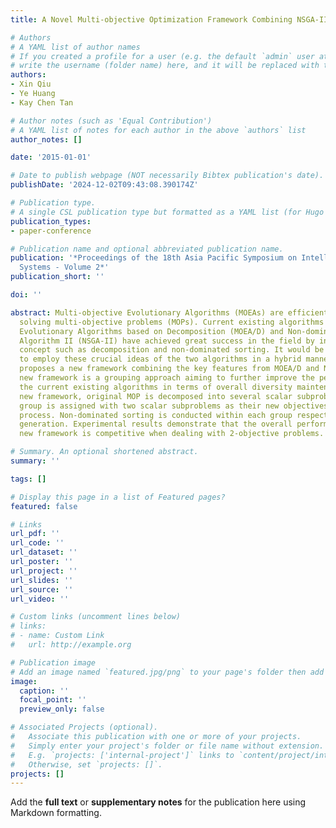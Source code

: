 ```yaml
---
title: A Novel Multi-objective Optimization Framework Combining NSGA-II and MOEA/D

# Authors
# A YAML list of author names
# If you created a profile for a user (e.g. the default `admin` user at `content/authors/admin/`), 
# write the username (folder name) here, and it will be replaced with their full name and linked to their profile.
authors:
- Xin Qiu
- Ye Huang
- Kay Chen Tan

# Author notes (such as 'Equal Contribution')
# A YAML list of notes for each author in the above `authors` list
author_notes: []

date: '2015-01-01'

# Date to publish webpage (NOT necessarily Bibtex publication's date).
publishDate: '2024-12-02T09:43:08.390174Z'

# Publication type.
# A single CSL publication type but formatted as a YAML list (for Hugo requirements).
publication_types:
- paper-conference

# Publication name and optional abbreviated publication name.
publication: '*Proceedings of the 18th Asia Pacific Symposium on Intelligent and Evolutionary
  Systems - Volume 2*'
publication_short: ''

doi: ''

abstract: Multi-objective Evolutionary Algorithms (MOEAs) are efficient tools for
  solving multi-objective problems (MOPs). Current existing algorithms such as Multi-Objective
  Evolutionary Algorithms based on Decomposition (MOEA/D) and Non-dominated Genetic
  Algorithm II (NSGA-II) have achieved great success in the field by introducing important
  concept such as decomposition and non-dominated sorting. It would be interesting
  to employ these crucial ideas of the two algorithms in a hybrid manner. This paper
  proposes a new framework combining the key features from MOEA/D and NSGA-II. The
  new framework is a grouping approach aiming to further improve the performance of
  the current existing algorithms in terms of overall diversity maintenance. In the
  new framework, original MOP is decomposed into several scalar subproblems and every
  group is assigned with two scalar subproblems as their new objectives in the searching
  process. Non-dominated sorting is conducted within each group respectively at every
  generation. Experimental results demonstrate that the overall performance of the
  new framework is competitive when dealing with 2-objective problems.

# Summary. An optional shortened abstract.
summary: ''

tags: []

# Display this page in a list of Featured pages?
featured: false

# Links
url_pdf: ''
url_code: ''
url_dataset: ''
url_poster: ''
url_project: ''
url_slides: ''
url_source: ''
url_video: ''

# Custom links (uncomment lines below)
# links:
# - name: Custom Link
#   url: http://example.org

# Publication image
# Add an image named `featured.jpg/png` to your page's folder then add a caption below.
image:
  caption: ''
  focal_point: ''
  preview_only: false

# Associated Projects (optional).
#   Associate this publication with one or more of your projects.
#   Simply enter your project's folder or file name without extension.
#   E.g. `projects: ['internal-project']` links to `content/project/internal-project/index.md`.
#   Otherwise, set `projects: []`.
projects: []
---
```


Add the **full text** or **supplementary notes** for the publication here using Markdown formatting.
